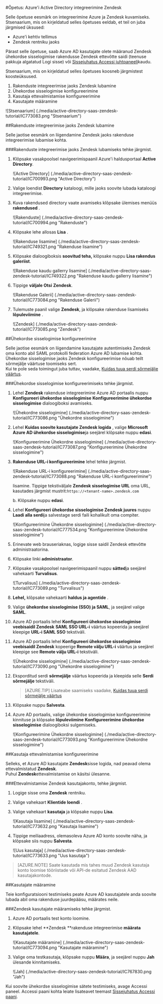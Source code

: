 <properties 
    pageTitle="Õpetus: Azure'i Active Directory integreerimine Zendesk | Microsoft Azure'i" 
    description="Saate teada, kuidas lubada ühekordse sisselogimise, automatiseeritud ettevalmistamise ja muud Azure Active Directory Zendesk abil!." 
    services="active-directory" 
    authors="jeevansd"  
    documentationCenter="na" 
    manager="femila"/>
<tags 
    ms.service="active-directory" 
    ms.devlang="na" 
    ms.topic="article" 
    ms.tgt_pltfrm="na" 
    ms.workload="identity" 
    ms.date="09/09/2016" 
    ms.author="jeedes" />

#<a name="tutorial-azure-active-directory-integration-with-zendesk"></a>Õpetus: Azure'i Active Directory integreerimine Zendesk
  
Selle õpetuse eesmärk on integreerimine Azure ja Zendesk kuvamiseks.  
Stsenaarium, mis on kirjeldatud selles õpetuses eeldab, et teil on juba järgmised üksused:

-   Azure'i kehtiv tellimus
-   Zendesk rentniku jaoks
  
Pärast selle õpetuse, saab Azure AD kasutajate olete määranud Zendesk ühekordse sisselogimise rakendusse Zendesk ettevõtte saidi (teenuse pakkuja algatatud Logi sisse) või [Sissejuhatus Accessi juhtpaneeli](active-directory-saas-access-panel-introduction.md)kaudu.
  
Stsenaarium, mis on kirjeldatud selles õpetuses koosneb järgmistest koosteüksused.

1.  Rakenduste integreerimise jaoks Zendesk lubamine
2.  Ühekordse sisselogimise konfigureerimine
3.  Kasutaja ettevalmistamise konfigureerimine
4.  Kasutajate määramine

![Stsenaarium] (./media/active-directory-saas-zendesk-tutorial/IC773083.png "Stsenaarium")

##<a name="enabling-the-application-integration-for-zendesk"></a>Rakenduste integreerimise jaoks Zendesk lubamine
  
Selle jaotise eesmärk on liigendamine Zendesk jaoks rakenduse integreerimise lubamise kohta.

###<a name="to-enable-the-application-integration-for-zendesk-perform-the-following-steps"></a>Rakenduste integreerimise jaoks Zendesk lubamiseks tehke järgmist.

1.  Klõpsake vasakpoolsel navigeerimispaanil Azure'i haldusportaal **Active Directory**.

    ![Active Directory] (./media/active-directory-saas-zendesk-tutorial/IC700993.png "Active Directory")

2.  Valige loendist **Directory** kataloogi, mille jaoks soovite lubada kataloogi integreerimise.

3.  Kuva rakendused directory vaate avamiseks klõpsake ülemises menüüs **rakendused** .

    ![Rakenduste] (./media/active-directory-saas-zendesk-tutorial/IC700994.png "Rakenduste")

4.  Klõpsake lehe allosas **Lisa** .

    ![Rakenduse lisamine] (./media/active-directory-saas-zendesk-tutorial/IC749321.png "Rakenduse lisamine")

5.  Klõpsake dialoogiboksis **soovitud teha,** klõpsake nuppu **Lisa rakendus galeriist**.

    ![Rakenduse kaudu gallerry lisamine] (./media/active-directory-saas-zendesk-tutorial/IC749322.png "Rakenduse kaudu gallerry lisamine")

6.  Tippige **väljale Otsi** **Zendesk**.

    ![Rakenduse Galerii] (./media/active-directory-saas-zendesk-tutorial/IC773084.png "Rakenduse Galerii")

7.  Tulemuste paanil valige **Zendesk**, ja klõpsake rakenduse lisamiseks **lõpuleviimine** .

    ![Zendesk] (./media/active-directory-saas-zendesk-tutorial/IC773085.png "Zendesk")

##<a name="configuring-single-sign-on"></a>Ühekordse sisselogimise konfigureerimine
  
Selle jaotise eesmärk on liigendamine kasutajate autentimiseks Zendesk oma konto abil SAML protokolli federation Azure AD lubamise kohta.  
Ühekordse sisselogimise jaoks Zendesk konfigureerimise nõuab teilt sõrmejälje väärtuse toomiseks sert.  
Kui te pole seda toimingut juba tuttav, vaadake, [Kuidas tuua serdi sõrmejälje väärtus](http://youtu.be/YKQF266SAxI).

###<a name="to-configure-single-sign-on-perform-the-following-steps"></a>Ühekordse sisselogimise konfigureerimiseks tehke järgmist.

1.  Lehel **Zendesk** rakenduse integreerimine Azure AD portaalis nuppu **Konfigureeri ühekordse sisselogimise** **Konfigureerimine ühekordse sisselogimise** dialoogiboksi avamiseks.

    ![Ühekordne sisselogimine] (./media/active-directory-saas-zendesk-tutorial/IC773086.png "Ühekordne sisselogimine")

2.  Lehel **Kuidas soovite kasutajate Zendesk logida** , valige **Microsoft Azure AD ühekordse sisselogimise**ja seejärel klõpsake nuppu **edasi**.

    ![Konfigureerimine Ühekordne sisselogimine] (./media/active-directory-saas-zendesk-tutorial/IC773087.png "Konfigureerimine Ühekordne sisselogimine")

3.  **Rakenduse URL-i konfigureerimine** lehel tehke järgmist.

    ![Rakenduse URL-i konfigureerimine] (./media/active-directory-saas-zendesk-tutorial/IC773088.png "Rakenduse URL-i konfigureerimine")
  
    lisamine. Tippige tekstiväljale **Zendesk sisselogimise URL** oma URL, kasutades järgmist mustrit:`https://<tenant-name>.zendesk.com`

    b. Klõpsake nuppu **edasi**.



4.  Lehel **Konfigureeri ühekordse sisselogimise Zendesk juures** nuppu **Laadi alla serdi**ja salvestage serdi faili kohalikult oma compiter.

    ![Konfigureerimine Ühekordne sisselogimine] (./media/active-directory-saas-zendesk-tutorial/IC777534.png "Konfigureerimine Ühekordne sisselogimine")

5.  Erinevate web brauseriaknas, logige sisse saidil Zendesk ettevõtte administraatorina.

6.  Klõpsake linki **administraator**.

7.  Klõpsake vasakpoolsel navigeerimispaanil nuppu **sätted**ja seejärel vahekaarti **Turvalisus**.

    ![Turvalisus] (./media/active-directory-saas-zendesk-tutorial/IC773089.png "Turvalisus")

8.  **Lehel,** klõpsake vahekaarti **haldus ja agentide** .

9.  Valige **ühekordse sisselogimise (SSO) ja SAML**, ja seejärel valige **SAML**.

10. Azure AD portaalis lehel **Konfigureeri ühekordse sisselogimise veebisaidil Zendesk** **SAML SSO URL-i** väärtus kopeerida ja seejärel kleepige **URL-i SAML SSO** tekstiväli.

11. Azure AD portaalis lehel **Konfigureeri ühekordse sisselogimise veebisaidil Zendesk** kopeerige **Remote välju URL-i** väärtus ja seejärel kleepige see **Remote välju URL-i** tekstiväli.

    ![Ühekordne sisselogimine] (./media/active-directory-saas-zendesk-tutorial/IC773090.png "Ühekordne sisselogimine")

12. Eksporditud serdi **sõrmejälje** väärtus kopeerida ja kleepida selle **Serdi sõrmejälje** tekstiväli.

    >[AZURE.TIP] Lisateabe saamiseks vaadake, [Kuidas tuua serdi sõrmejälje väärtus](http://youtu.be/YKQF266SAxI)

13. Klõpsake nuppu **Salvesta**.

14. Azure AD portaalis, valige ühekordse sisselogimise konfigureerimine kinnituse ja klõpsake **lõpuleviimine** **Konfigureerimine ühekordse sisselogimise** dialoogiboksi sulgemiseks.

    ![Konfigureerimine Ühekordne sisselogimine] (./media/active-directory-saas-zendesk-tutorial/IC773093.png "Konfigureerimine Ühekordne sisselogimine")

##<a name="configuring-user-provisioning"></a>Kasutaja ettevalmistamise konfigureerimine
  
Selleks, et Azure AD kasutajate **Zendesk**sisse logida, nad peavad olema ettevalmistatud **Zendesk**.  
Puhul **Zendesk**ettevalmistamise on käsitsi ülesanne.

###<a name="to-provision-a-user-account-to-zendesk-perform-the-following-steps"></a>Ettevalmistamise Zendesk kasutajakonto, tehke järgmist.

1.  Logige sisse oma **Zendesk** rentniku.

2.  Valige vahekaart **Klientide loendi** .

3.  Valige vahekaart **kasutaja** ja klõpsake nuppu **Lisa**.

    ![Kasutaja lisamine] (./media/active-directory-saas-zendesk-tutorial/IC773632.png "Kasutaja lisamine")

4.  Tippige meiliaadress, olemasoleva Azure AD konto soovite näha, ja klõpsake siis nuppu **Salvesta**.

    ![Uus kasutaja] (./media/active-directory-saas-zendesk-tutorial/IC773633.png "Uus kasutaja")

>[AZURE.NOTE] Saate kasutada mis tahes muud Zendesk kasutaja konto loomise tööriistade või API-de esitatud Zendesk AAD kasutajakontode.

##<a name="assigning-users"></a>Kasutajate määramine
  
Teie konfiguratsiooni testimiseks peate Azure AD kasutajatele anda soovite lubada abil oma rakenduse juurdepääsu, määrates neile.

###<a name="to-assign-users-to-zendesk-perform-the-following-steps"></a>Zendesk kasutajate määramiseks tehke järgmist.

1.  Azure AD portaalis test konto loomine.

2.  Klõpsake lehel **Zendesk **rakenduse integreerimise **määrata kasutajatele**.

    ![Kasutajate määramine] (./media/active-directory-saas-zendesk-tutorial/IC773094.png "Kasutajate määramine")

3.  Valige oma testkasutaja, klõpsake nuppu **Määra**, ja seejärel nuppu **Jah** ülesande kinnitamiseks.

    ![Jah] (./media/active-directory-saas-zendesk-tutorial/IC767830.png "Jah")
  
Kui soovite ühekordse sisselogimise sätete testimiseks, avage Accessi paneel. Accessi paani kohta leiate lisateavet teemast [Sissejuhatus Accessi paani](active-directory-saas-access-panel-introduction.md).
